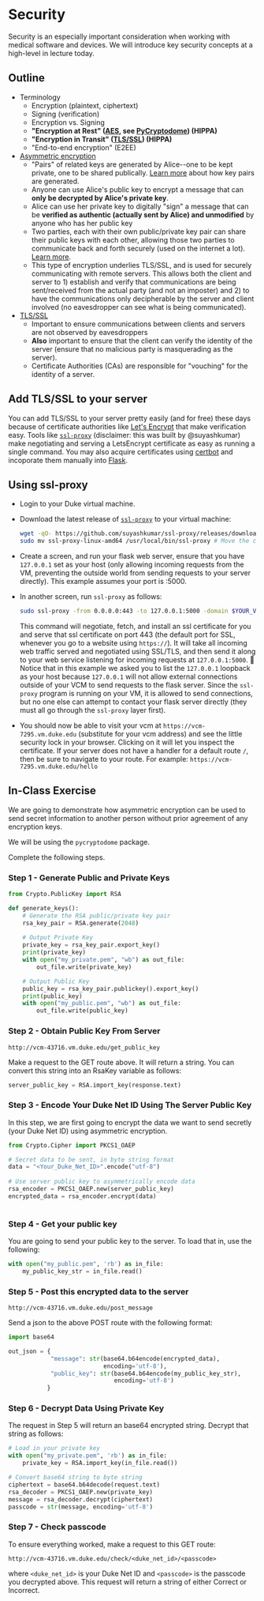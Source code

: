 # Security 

Security is an especially important consideration when working with medical software and devices. We will introduce key security concepts at a high-level in lecture today.

## Outline
- Terminology
  - Encryption (plaintext, ciphertext)
  - Signing (verification)
  - Encryption vs. Signing
  - __"Encryption at Rest" ([AES](https://en.wikipedia.org/wiki/Advanced_Encryption_Standard), see [PyCryptodome](https://www.pycryptodome.org/)) (HIPPA)__
  - __"Encryption in Transit" ([TLS/SSL](https://en.wikipedia.org/wiki/Transport_Layer_Security)) (HIPPA)__
  - "End-to-end encryption" (E2EE)
- [Asymmetric encryption](https://en.wikipedia.org/wiki/Public-key_cryptography)
  - "Pairs" of related keys are generated by Alice--one to be kept private, one to be shared publically. [Learn more](https://en.wikipedia.org/wiki/RSA_(cryptosystem)#Operation) about how key pairs are generated.
  - Anyone can use Alice's public key to encrypt a message that can __only be decrypted by Alice's private key__.
  - Alice can use her private key to digitally "sign" a message that can be __verified as authentic (actually sent by Alice) and unmodified__ by anyone who has her public key
  - Two parties, each with their own public/private key pair can share their public keys with each other, allowing those two parties to communicate back and forth securely (used on the internet a lot). [Learn more](https://en.wikipedia.org/wiki/Diffie%E2%80%93Hellman_key_exchange). 
  - This type of encryption underlies TLS/SSL, and is used for securely communicating with remote servers. This allows both the client and server to 1) establish and verify that communications are being sent/received from the actual party (and not an imposter) and 2) to have the communications only decipherable by the server and client involved (no eavesdropper can see what is being communicated). 
- [TLS/SSL](https://en.wikipedia.org/wiki/Transport_Layer_Security)
  - Important to ensure communications between clients and servers are not observed by eavesdroppers
  - __Also__ important to ensure that the client can verify the identity of the server (ensure that no malicious party is masquerading as the server). 
  - Certificate Authorities (CAs) are responsible for "vouching" for the identity of a server.
 
## Add TLS/SSL to your server
You can add TLS/SSL to your server pretty easily (and for free) these days because of certificate authorities like [Let's Encrypt](https://letsencrypt.org/) that make verification easy. Tools like [`ssl-proxy`](https://github.com/suyashkumar/ssl-proxy) (disclaimer: this was built by @suyashkumar) make negotiating and serving a LetsEncrypt certificate as easy as running a single command. You may also acquire certificates using [certbot](https://certbot.eff.org/) and incoporate them manually into [Flask](https://stackoverflow.com/questions/28579142/attributeerror-context-object-has-no-attribute-wrap-socket/28590266#28590266).

## Using ssl-proxy
- Login to your Duke virtual machine.
- Download the latest release of [`ssl-proxy`](https://github.com/suyashkumar/ssl-proxy) to your virtual machine:
  ```sh
  wget -qO- https://github.com/suyashkumar/ssl-proxy/releases/download/v0.2.2/ssl-proxy-linux-amd64.tar.gz | tar xvz
  sudo mv ssl-proxy-linux-amd64 /usr/local/bin/ssl-proxy # Move the command into your path, rename as ssl-proxy
  ```
- Create a screen, and run your flask web server, ensure that you have `127.0.0.1` set as your host (only allowing incoming requests from the VM, preventing the outside world from sending requests to your server directly). This example assumes your port is :5000.
- In another screen, run `ssl-proxy` as follows:
  ```sh
  sudo ssl-proxy -from 0.0.0.0:443 -to 127.0.0.1:5000 -domain $YOUR_VCM_DOMAIN_NAME_HERE
  ```
  This command will negotiate, fetch, and install an ssl certificate for you and serve that ssl certificate on port 443 (the default port for SSL, whenever you go to a website using `https://`). It will take all incoming web traffic served and negotiated using SSL/TLS, and then send it along to your web service listening for incoming requests at `127.0.0.1:5000`. :eyes: Notice that in this example we asked you to list the `127.0.0.1` loopback as your host because `127.0.0.1` will not allow external connections outside of your VCM to send requests to the flask server. Since the `ssl-proxy` program is running on your VM, it is allowed to send connections, but no one else can attempt to contact your flask server directly (they must all go through the `ssl-proxy` layer first).
  
- You should now be able to visit your vcm at `https://vcm-7295.vm.duke.edu` (substitute for your vcm address) and see the little security lock in your browser. Clicking on it will let you inspect the certificate. If your server does not have a handler for a default route `/`, then be sure to navigate to your route. For example: `https://vcm-7295.vm.duke.edu/hello`
  
## In-Class Exercise

We are going to demonstrate how asymmetric encryption can be 
used to send secret information to another person without prior agreement of 
any encryption keys.

We will be using the `pycryptodome` package.  

Complete the following steps.

### Step 1 - Generate Public and Private Keys
```python
from Crypto.PublicKey import RSA

def generate_keys():
    # Generate the RSA public/private key pair
    rsa_key_pair = RSA.generate(2048)
    
    # Output Private Key
    private_key = rsa_key_pair.export_key()
    print(private_key)
    with open("my_private.pem", "wb") as out_file:
        out_file.write(private_key)

    # Output Public Key
    public_key = rsa_key_pair.publickey().export_key()
    print(public_key)
    with open("my_public.pem", "wb") as out_file:
        out_file.write(public_key)
```

### Step 2 - Obtain Public Key From Server
`http://vcm-43716.vm.duke.edu/get_public_key`

Make a request to the GET route above.  It will return a string.  You can 
convert this string into an RsaKey variable as 
follows:
```python
server_public_key = RSA.import_key(response.text)
```

### Step 3 - Encode Your Duke Net ID Using The Server Public Key
In this step, we are first going to encrypt the data we want to send 
secretly (your Duke Net ID) using asymmetric encryption.

```python
from Crypto.Cipher import PKCS1_OAEP

# Secret data to be sent, in byte string format
data = "<Your_Duke_Net_ID>".encode("utf-8")
    
# Use server public key to asymmetrically encode data
rsa_encoder = PKCS1_OAEP.new(server_public_key)
encrypted_data = rsa_encoder.encrypt(data)
    
```

### Step 4 - Get your public key
You are going to send your public key to the server.  To load that in, use
the following:
```python
with open("my_public.pem", 'rb') as in_file:
    my_public_key_str = in_file.read()

```


### Step 5 - Post this encrypted data to the server
`http://vcm-43716.vm.duke.edu/post_message`

Send a json to the above POST route with the following format:
```python
import base64

out_json = {
            "message": str(base64.b64encode(encrypted_data), 
                           encoding='utf-8'),
            "public_key": str(base64.b64encode(my_public_key_str), 
                              encoding='utf-8') 
           }
```

### Step 6 - Decrypt Data Using Private Key
The request in Step 5 will return an base64 encrypted string.  Decrypt that 
string 
as follows:

```python
# Load in your private key
with open("my_private.pem", 'rb') as in_file:
    private_key = RSA.import_key(in_file.read())

# Convert base64 string to byte string
ciphertext = base64.b64decode(request.text)
rsa_decoder = PKCS1_OAEP.new(private_key)
message = rsa_decoder.decrypt(ciphertext)
passcode = str(message, encoding='utf-8')

```

### Step 7 - Check passcode
To ensure everything worked, make a request to this GET route:

`http://vcm-43716.vm.duke.edu/check/<duke_net_id>/<passcode>`

where `<duke_net_id>` is your Duke Net ID and `<passcode>` is the passcode 
you decrypted above.  This request will return a string of either Correct 
or Incorrect.
